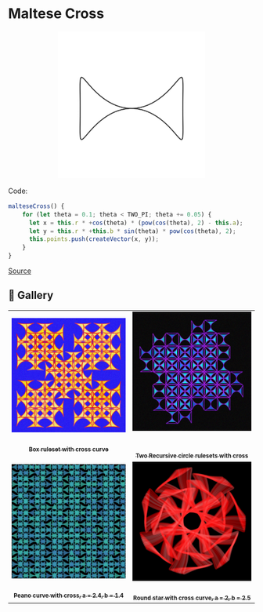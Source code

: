 # Maltese Cross

<p align="center"><img src="./assets/shape_images/cross.jpg" alt="maltese cross" width="300px"></p>

Code:

```JavaScript
malteseCross() {
    for (let theta = 0.1; theta < TWO_PI; theta += 0.05) {
      let x = this.r * +cos(theta) * (pow(cos(theta), 2) - this.a);
      let y = this.r * +this.b * sin(theta) * pow(cos(theta), 2);
      this.points.push(createVector(x, y));
    }
}
```

[Source](https://mathcurve.com/courbes2d.gb/croixdemalte/croixdemalte.shtml)

## 🌄 Gallery

<!-- IMAGE-LIST:START - Do not remove or modify this section -->
<!-- prettier-ignore-start -->
<!-- markdownlint-disable -->
<table>
  <tbody>
   <tr>
     <td align="center"><a href=""> <img class="img" src="../assets/Ruleset-shape-examples/box-cross.jpg" alt="Box ruleset with cross curve" style="vertical-align:top;" width="500" /><br /><sub><b><br/>Box ruleset with cross curve</b></sub></a></td>
     <td align="center"><a href=""> <img class="img" src="../assets/Ruleset-shape-examples/cross-cross.jpg" alt="Recursive circles with cross" style=" display: block;
    margin-left: auto;
    margin-right: auto;" width="500" /><br /><sub><b><br/>Two Recursive circle rulesets with cross</b></sub></a></td>
    </tr>
    <tr>
     <td align="center"><a href=""> <img class="img" src="../assets/Ruleset-shape-examples/peano-curve-cross.jpg" alt="Peano curve with cross" style="vertical-align:top;" width="500" /><br /><sub><b><br/>Peano curve with cross, a = 2.4, b = 1.4</b></sub></a></td>
    <td align="center"><a href=""> <img class="img" src="../assets/Ruleset-shape-examples/rounded-star-cross.jpg" alt="Round star with cross curve" style="vertical-align:top;" width="500" /><br /><sub><b><br/>Round star with cross curve, a = 2, b = 2.5</b></sub></a></td>
 </tbody>
</table>

<!-- markdownlint-restore -->
<!-- prettier-ignore-end -->

<!-- IMAGE-LIST:END -->
